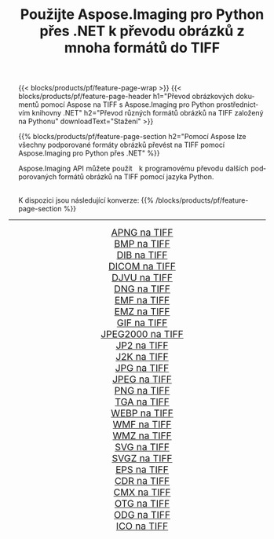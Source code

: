 ﻿---
title: Použijte Aspose.Imaging pro Python přes .NET k převodu obrázků z mnoha formátů do TIFF 
weight: 3920
url: /cs/python-net/conversion/to/tiff/ 
lang: cs
langdirlevel: 2
locales: zh-hans,ja,it,ru,de,es,fr,nl,id,lt,pl,pt,vi,tr,ko,zh-hant,ar,hi,th,sv,cs,uk,he
description: Aspose.Imaging pro Python přes knihovnu .NET můžete použít k převodu z různých formátů do TIFF
---

{{< blocks/products/pf/feature-page-wrap >}}
{{< blocks/products/pf/feature-page-header h1="Převod obrázkových dokumentů pomocí Aspose na TIFF s Aspose.Imaging pro Python prostřednictvím knihovny .NET" h2="Převod různých formátů obrázků na TIFF založený na Pythonu" downloadText="Stažení" >}}


{{% blocks/products/pf/feature-page-section  h2="Pomocí Aspose lze všechny podporované formáty obrázků převést na TIFF pomocí Aspose.Imaging pro Python přes .NET" %}}
<p align=justify>Aspose.Imaging API můžete použít   k programovému převodu dalších podporovaných formátů obrázků na TIFF pomocí jazyka Python.</p>
<br/>
K dispozici jsou následující konverze:
{{% /blocks/products/pf/feature-page-section %}}
<div class="container-fluid productfamilypage bg-gray">
    <div class="convertypes bg-gray agp-content section">
        <div class="container">
		<hr style="margin-left:-20px;"/>
		<div class="row other-converters" style="gap: 10px;font-size: 19px;text-align:center;">
		    <div class='col-md-2 other-converter remove-lp remove-rp'><a href="/imaging/cs/python-net/conversion/apng-to-tiff/" style="padding:15px;">APNG na TIFF</a></div>
<div class='col-md-2 other-converter remove-lp remove-rp'><a href="/imaging/cs/python-net/conversion/bmp-to-tiff/" style="padding:15px;">BMP na TIFF</a></div>
<div class='col-md-2 other-converter remove-lp remove-rp'><a href="/imaging/cs/python-net/conversion/dib-to-tiff/" style="padding:15px;">DIB na TIFF</a></div>
<div class='col-md-2 other-converter remove-lp remove-rp'><a href="/imaging/cs/python-net/conversion/dicom-to-tiff/" style="padding:15px;">DICOM na TIFF</a></div>
<div class='col-md-2 other-converter remove-lp remove-rp'><a href="/imaging/cs/python-net/conversion/djvu-to-tiff/" style="padding:15px;">DJVU na TIFF</a></div>
<div class='col-md-2 other-converter remove-lp remove-rp'><a href="/imaging/cs/python-net/conversion/dng-to-tiff/" style="padding:15px;">DNG na TIFF</a></div>
<div class='col-md-2 other-converter remove-lp remove-rp'><a href="/imaging/cs/python-net/conversion/emf-to-tiff/" style="padding:15px;">EMF na TIFF</a></div>
<div class='col-md-2 other-converter remove-lp remove-rp'><a href="/imaging/cs/python-net/conversion/emz-to-tiff/" style="padding:15px;">EMZ na TIFF</a></div>
<div class='col-md-2 other-converter remove-lp remove-rp'><a href="/imaging/cs/python-net/conversion/gif-to-tiff/" style="padding:15px;">GIF na TIFF</a></div>
<div class='col-md-2 other-converter remove-lp remove-rp'><a href="/imaging/cs/python-net/conversion/jpeg2000-to-tiff/" style="padding:15px;">JPEG2000 na TIFF</a></div>
<div class='col-md-2 other-converter remove-lp remove-rp'><a href="/imaging/cs/python-net/conversion/jp2-to-tiff/" style="padding:15px;">JP2 na TIFF</a></div>
<div class='col-md-2 other-converter remove-lp remove-rp'><a href="/imaging/cs/python-net/conversion/j2k-to-tiff/" style="padding:15px;">J2K na TIFF</a></div>
<div class='col-md-2 other-converter remove-lp remove-rp'><a href="/imaging/cs/python-net/conversion/jpg-to-tiff/" style="padding:15px;">JPG na TIFF</a></div>
<div class='col-md-2 other-converter remove-lp remove-rp'><a href="/imaging/cs/python-net/conversion/jpeg-to-tiff/" style="padding:15px;">JPEG na TIFF</a></div>
<div class='col-md-2 other-converter remove-lp remove-rp'><a href="/imaging/cs/python-net/conversion/png-to-tiff/" style="padding:15px;">PNG na TIFF</a></div>
<div class='col-md-2 other-converter remove-lp remove-rp'><a href="/imaging/cs/python-net/conversion/tga-to-tiff/" style="padding:15px;">TGA na TIFF</a></div>
<div class='col-md-2 other-converter remove-lp remove-rp'><a href="/imaging/cs/python-net/conversion/webp-to-tiff/" style="padding:15px;">WEBP na TIFF</a></div>
<div class='col-md-2 other-converter remove-lp remove-rp'><a href="/imaging/cs/python-net/conversion/wmf-to-tiff/" style="padding:15px;">WMF na TIFF</a></div>
<div class='col-md-2 other-converter remove-lp remove-rp'><a href="/imaging/cs/python-net/conversion/wmz-to-tiff/" style="padding:15px;">WMZ na TIFF</a></div>
<div class='col-md-2 other-converter remove-lp remove-rp'><a href="/imaging/cs/python-net/conversion/svg-to-tiff/" style="padding:15px;">SVG na TIFF</a></div>
<div class='col-md-2 other-converter remove-lp remove-rp'><a href="/imaging/cs/python-net/conversion/svgz-to-tiff/" style="padding:15px;">SVGZ na TIFF</a></div>
<div class='col-md-2 other-converter remove-lp remove-rp'><a href="/imaging/cs/python-net/conversion/eps-to-tiff/" style="padding:15px;">EPS na TIFF</a></div>
<div class='col-md-2 other-converter remove-lp remove-rp'><a href="/imaging/cs/python-net/conversion/cdr-to-tiff/" style="padding:15px;">CDR na TIFF</a></div>
<div class='col-md-2 other-converter remove-lp remove-rp'><a href="/imaging/cs/python-net/conversion/cmx-to-tiff/" style="padding:15px;">CMX na TIFF</a></div>
<div class='col-md-2 other-converter remove-lp remove-rp'><a href="/imaging/cs/python-net/conversion/otg-to-tiff/" style="padding:15px;">OTG na TIFF</a></div>
<div class='col-md-2 other-converter remove-lp remove-rp'><a href="/imaging/cs/python-net/conversion/odg-to-tiff/" style="padding:15px;">ODG na TIFF</a></div>
<div class='col-md-2 other-converter remove-lp remove-rp'><a href="/imaging/cs/python-net/conversion/ico-to-tiff/" style="padding:15px;">ICO na TIFF</a></div>
                </div>
        </div>
    </div>
</div>
<br/>

